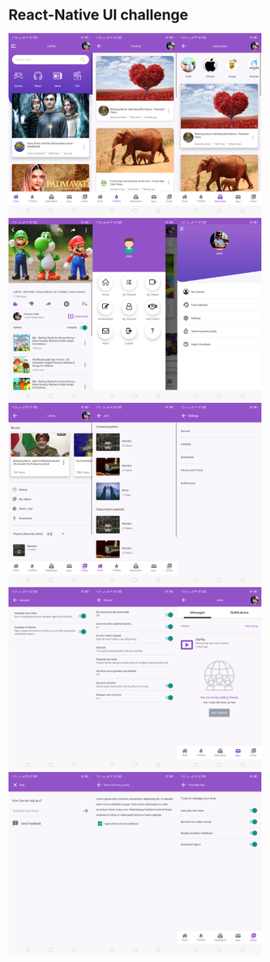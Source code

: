 # React-Native UI challenge

<img src="screenshots/1.Home.png"  width="33%"><img src="screenshots/2.Trending.png" width="33%"><img src="screenshots/3.Subscription.png" width="33%">
<img src="screenshots/4.Detail.png"  width="33%"><img src="screenshots/5.Navigation Drawer.png" width="33%"><img src="screenshots/6.Menu.png" width="33%">
<img src="screenshots/7.Library.png"  width="33%"><img src="screenshots/8.Playlist.png" width="33%"><img src="screenshots/10.Settings.png" width="33%">
<img src="screenshots/11.Autoplay.png"  width="33%"><img src="screenshots/12.General.png" width="33%"><img src="screenshots/13.Inbox.png" width="33%">
<img src="screenshots/14.Help.png"  width="33%"><img src="screenshots/15.Terms & Privacy Policy.png" width="33%"><img src="screenshots/16.Watched.png" width="33%">
